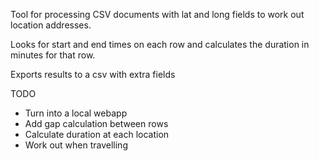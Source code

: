 Tool for processing CSV documents with lat and long fields to work out location addresses.

Looks for start and end times on each row and calculates the duration in minutes for that row.

Exports results to a csv with extra fields

TODO
- Turn into a local webapp
- Add gap calculation between rows
- Calculate duration at each location
- Work out when travelling
